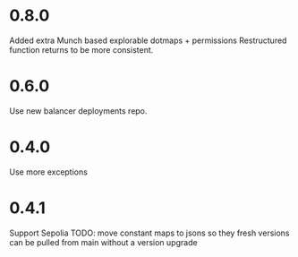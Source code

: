 # 0.8.0
Added extra Munch based explorable dotmaps + permissions
Restructured function returns to be more consistent.
# 0.6.0
Use new balancer deployments repo.
# 0.4.0
Use more exceptions

# 0.4.1
Support Sepolia
TODO: 
move constant maps to jsons so they fresh versions can be pulled from main without a version upgrade